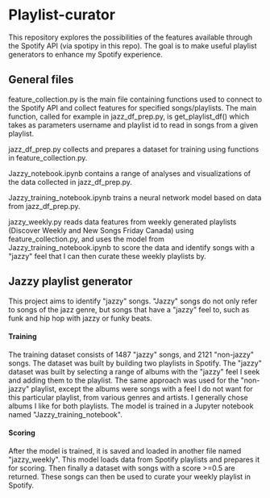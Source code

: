 # Playlist-curator
This repository explores the possibilities of the features available through the Spotify API (via spotipy in this repo). The goal is to make useful playlist generators to enhance my Spotify experience.

## General files

feature_collection.py is the main file containing functions used to connect to the Spotify API and collect features for specified songs/playlists. The main function, called for example in jazz_df_prep.py, is get_playlist_df() which takes as parameters username and playlist id to read in songs from a given playlist. 

jazz_df_prep.py collects and prepares a dataset for training using functions in feature_collection.py.

Jazzy_notebook.ipynb contains a range of analyses and visualizations of the data collected in jazz_df_prep.py.

Jazzy_training_notebook.ipynb trains a neural network model based on data from jazz_df_prep.py.

jazzy_weekly.py reads data features from weekly generated playlists (Discover Weekly and New Songs Friday Canada) using feature_collection.py, and uses the model from Jazzy_training_notebook.ipynb to score the data and identify songs with a "jazzy" feel that I can then curate these weekly playlists by.

## Jazzy playlist generator

This project aims to identify "jazzy" songs. "Jazzy" songs do not only refer to songs of the jazz genre, but songs that have a "jazzy" feel to, such as funk and hip hop with jazzy or funky beats. 

#### Training

The training dataset consists of 1487 "jazzy" songs, and 2121 "non-jazzy" songs. The dataset was built by building two playlists in Spotify. The "jazzy" dataset was built by selecting a range of albums with the "jazzy" feel I seek and adding them to the playlist. The same approach was used for the "non-jazzy" playlist, except the albums were songs with a feel I do not want for this particular playlist, from various genres and artists. I generally chose albums I like for both playlists. The model is trained in a Jupyter notebook named "Jazzy_training_notebook".

#### Scoring

After the model is trained, it is saved and loaded in another file named "jazzy_weekly". This model loads data from Spotify playlists and prepares it for scoring. Then finally a dataset with songs with a score >=0.5 are returned. These songs can then be used to curate your weekly playlist in Spotify.

